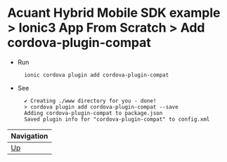 # Acuant Hybrid Mobile SDK example > Ionic3 App From Scratch > Add cordova-plugin-compat #

* Run

        ionic cordova plugin add cordova-plugin-compat

* See
        
        ✔ Creating ./www directory for you - done!
        > cordova plugin add cordova-plugin-compat --save
        Adding cordova-plugin-compat to package.json
        Saved plugin info for "cordova-plugin-compat" to config.xml
        
| Navigation |
| ---------- |
| [Up](../README.md) |
